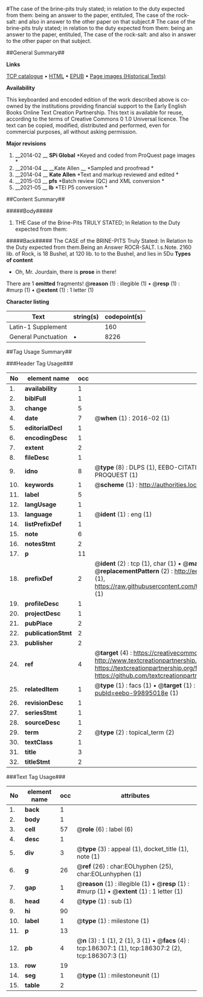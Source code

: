 #The case of the brine-pits truly stated; in relation to the duty expected from them: being an answer to the paper, entituled, The case of the rock-salt: and also in answer to the other paper on that subject.#
The case of the brine-pits truly stated; in relation to the duty expected from them: being an answer to the paper, entituled, The case of the rock-salt: and also in answer to the other paper on that subject.

##General Summary##

**Links**

[TCP catalogue](http://www.ota.ox.ac.uk/tcp/)  • 
[HTML](http://tei.it.ox.ac.uk/tcp/Texts-HTML/free/B18/B18639.html)  • 
[EPUB](http://tei.it.ox.ac.uk/tcp/Texts-EPUB/free/B18/B18639.epub) • 
[Page images (Historical Texts)](https://historicaltexts.jisc.ac.uk/eebo-99895018e)

**Availability**

This keyboarded and encoded edition of the work described above is co-owned by the
    institutions providing financial support to the Early English Books Online Text Creation
    Partnership. This text is available for reuse, according to the terms of  Creative Commons 0 1.0 Universal
    licence. The text can be copied, modified, distributed and performed, even for commercial
    purposes, all without asking permission.

**Major revisions**

1. __2014-02 __ __SPi Global__ *Keyed and coded from ProQuest page images *
1. __2014-04 __ __Kate Allen __ *Sampled and proofread *
1. __2014-04 __ __Kate Allen__ *Text and markup reviewed and edited *
1. __2015-03 __ __pfs__ *Batch review (QC) and XML conversion *
1. __2021-05 __ __lb__ *TEI P5 conversion *

##Content Summary##

#####Body#####

1. THE Case of the Brine-Pits TRULY STATED; In Relation to the Duty expected from them:

#####Back#####
The CASE of the BRINE-PITS Truly Stated: In Relation to the Duty expected from them.Being an Answer ROCR-SALT. l.s.Note.  2160 lib. of Rock, is 18 Bushel, at 120 lib. to to the Bushel, and lies in 5Du
**Types of content**

  * Oh, Mr. Jourdain, there is **prose** in there!

There are 1 **omitted** fragments! 
 @__reason__ (1) : illegible (1)  •  @__resp__ (1) : #murp (1)  •  @__extent__ (1) : 1 letter (1)

**Character listing**


|Text|string(s)|codepoint(s)|
|---|---|---|
|Latin-1 Supplement| |160|
|General Punctuation|•|8226|

##Tag Usage Summary##

###Header Tag Usage###

|No|element name|occ|attributes|
|---|---|---|---|
|1.|__availability__|1||
|2.|__biblFull__|1||
|3.|__change__|5||
|4.|__date__|7| @__when__ (1) : 2016-02 (1)|
|5.|__editorialDecl__|1||
|6.|__encodingDesc__|1||
|7.|__extent__|2||
|8.|__fileDesc__|1||
|9.|__idno__|8| @__type__ (8) : DLPS (1), EEBO-CITATION (1), VID (1), EEBO-PROQUEST (1), STC (3), PROQUEST (1)|
|10.|__keywords__|1| @__scheme__ (1) : http://authorities.loc.gov/ (1)|
|11.|__label__|5||
|12.|__langUsage__|1||
|13.|__language__|1| @__ident__ (1) : eng (1)|
|14.|__listPrefixDef__|1||
|15.|__note__|6||
|16.|__notesStmt__|2||
|17.|__p__|11||
|18.|__prefixDef__|2| @__ident__ (2) : tcp (1), char (1)  •  @__matchPattern__ (2) : ([0-9\-]+):([0-9IVX]+) (1), (.+) (1)  •  @__replacementPattern__ (2) : http://eebo.chadwyck.com/downloadtiff?vid=$1&page=$2 (1), https://raw.githubusercontent.com/textcreationpartnership/Texts/master/tcpchars.xml#$1 (1)|
|19.|__profileDesc__|1||
|20.|__projectDesc__|1||
|21.|__pubPlace__|2||
|22.|__publicationStmt__|2||
|23.|__publisher__|2||
|24.|__ref__|4| @__target__ (4) : https://creativecommons.org/publicdomain/zero/1.0/ (1), http://www.textcreationpartnership.org/docs/. (1), https://textcreationpartnership.org/faq/#faq05 (1), https://github.com/textcreationpartnership (1)|
|25.|__relatedItem__|1| @__type__ (1) : facs (1)  •  @__target__ (1) : https://data.historicaltexts.jisc.ac.uk/view?pubId=eebo-99895018e (1)|
|26.|__revisionDesc__|1||
|27.|__seriesStmt__|1||
|28.|__sourceDesc__|1||
|29.|__term__|2| @__type__ (2) : topical_term (2)|
|30.|__textClass__|1||
|31.|__title__|3||
|32.|__titleStmt__|2||


###Text Tag Usage###

|No|element name|occ|attributes|
|---|---|---|---|
|1.|__back__|1||
|2.|__body__|1||
|3.|__cell__|57| @__role__ (6) : label (6)|
|4.|__desc__|1||
|5.|__div__|3| @__type__ (3) : appeal (1), docket_title (1), note (1)|
|6.|__g__|26| @__ref__ (26) : char:EOLhyphen (25), char:EOLunhyphen (1)|
|7.|__gap__|1| @__reason__ (1) : illegible (1)  •  @__resp__ (1) : #murp (1)  •  @__extent__ (1) : 1 letter (1)|
|8.|__head__|4| @__type__ (1) : sub (1)|
|9.|__hi__|90||
|10.|__label__|1| @__type__ (1) : milestone (1)|
|11.|__p__|13||
|12.|__pb__|4| @__n__ (3) : 1 (1), 2 (1), 3 (1)  •  @__facs__ (4) : tcp:186307:1 (1), tcp:186307:2 (2), tcp:186307:3 (1)|
|13.|__row__|19||
|14.|__seg__|1| @__type__ (1) : milestoneunit (1)|
|15.|__table__|2||
